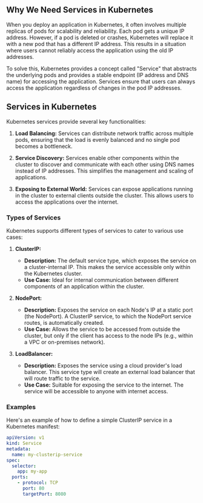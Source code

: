 ## Why We Need Services in Kubernetes

When you deploy an application in Kubernetes, it often involves multiple replicas of pods for scalability and reliability. Each pod gets a unique IP address. However, if a pod is deleted or crashes, Kubernetes will replace it with a new pod that has a different IP address. This results in a situation where users cannot reliably access the application using the old IP addresses.

To solve this, Kubernetes provides a concept called "Service" that abstracts the underlying pods and provides a stable endpoint (IP address and DNS name) for accessing the application. Services ensure that users can always access the application regardless of changes in the pod IP addresses.

## Services in Kubernetes

Kubernetes services provide several key functionalities:

1. **Load Balancing:**
   Services can distribute network traffic across multiple pods, ensuring that the load is evenly balanced and no single pod becomes a bottleneck.

2. **Service Discovery:**
   Services enable other components within the cluster to discover and communicate with each other using DNS names instead of IP addresses. This simplifies the management and scaling of applications.

3. **Exposing to External World:**
   Services can expose applications running in the cluster to external clients outside the cluster. This allows users to access the applications over the internet.

### Types of Services

Kubernetes supports different types of services to cater to various use cases:

1. **ClusterIP:**
   - **Description:** The default service type, which exposes the service on a cluster-internal IP. This makes the service accessible only within the Kubernetes cluster.
   - **Use Case:** Ideal for internal communication between different components of an application within the cluster.

2. **NodePort:**
   - **Description:** Exposes the service on each Node's IP at a static port (the NodePort). A ClusterIP service, to which the NodePort service routes, is automatically created.
   - **Use Case:** Allows the service to be accessed from outside the cluster, but only if the client has access to the node IPs (e.g., within a VPC or on-premises network).

3. **LoadBalancer:**
   - **Description:** Exposes the service using a cloud provider's load balancer. This service type will create an external load balancer that will route traffic to the service.
   - **Use Case:** Suitable for exposing the service to the internet. The service will be accessible to anyone with internet access.

### Examples

Here's an example of how to define a simple ClusterIP service in a Kubernetes manifest:

```yaml
apiVersion: v1
kind: Service
metadata:
  name: my-clusterip-service
spec:
  selector:
    app: my-app
  ports:
    - protocol: TCP
      port: 80
      targetPort: 8080

